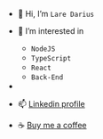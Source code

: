 - 👋 Hi, I’m `Lare Darius`
- 👀 I’m interested in 
  - `NodeJS`
  - `TypeScript`
  - `React`
  - `Back-End`
- 
- 📫 [Linkedin profile](https://www.linkedin.com/in/darius-lare-1bb44a111)

- ☕️ [Buy me a coffee](https://www.paypal.me/DarClau)



